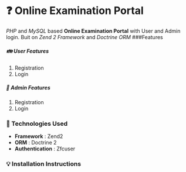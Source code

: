# :question: Online Examination Portal
*PHP* and *MySQL* based **Online Examination Portal** with User and Admin login. Buit on *Zend 2 Framework* and *Doctrine ORM*
###Features

##### :family: User Features
  1. Registration</li>
  2. Login


##### :construction_worker: Admin Features
  1. Registration
  2. Login

### :nut_and_bolt: Technologies Used
* **Framework** : Zend2
* **ORM** : Doctrine 2
* **Authentication** : Zfcuser

### :bulb: Installation Instructions
